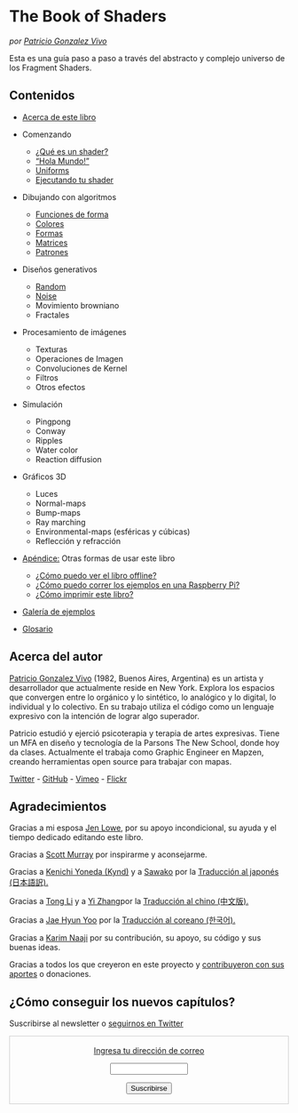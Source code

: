 <canvas id="custom" class="canvas" data-fragment-url="examples/moon.frag" data-textures="examples/images/moon-texture.jpg" width="350px" height="350px"></canvas>

# The Book of Shaders
*por [Patricio Gonzalez Vivo](http://patriciogonzalezvivo.com/)*

Esta es una guía paso a paso a través del abstracto y complejo universo de los Fragment Shaders.

<div class="header">
<a href="https://www.paypal.com/cgi-bin/webscr?cmd=_s-xclick&hosted_button_id=B5FSVSHGEATCG" style="float: right;"><img src="https://www.paypalobjects.com/en_US/i/btn/btn_donate_SM.gif" alt=""></a>
</div>

## Contenidos

* [Acerca de este libro](00/?lan=es)

* Comenzando
    * [¿Qué es un shader?](01/?lan=es)
    * [“Hola Mundo!”](02/?lan=es)
    * [Uniforms](03/?lan=es)
	* [Ejecutando tu shader](04/?lan=es)

* Dibujando con algoritmos
    * [Funciones de forma](05/?lan=es)
    * [Colores](06/?lan=es)
    * [Formas](07/)
    * [Matrices](08/)
    * [Patrones](09/)

* Diseños generativos
    * [Random](10/)
    * [Noise](11/)
    * Movimiento browniano
    * Fractales

* Procesamiento de imágenes
    * Texturas
    * Operaciones de Imagen
    * Convoluciones de Kernel
    * Filtros
    * Otros efectos

* Simulación
    * Pingpong
    * Conway
    * Ripples
    * Water color
    * Reaction diffusion

* Gráficos 3D
    * Luces
    * Normal-maps
    * Bump-maps
    * Ray marching
    * Environmental-maps (esféricas y cúbicas)
    * Reflección y refracción

* [Apéndice:](appendix/) Otras formas de usar este libro
	* [¿Cómo puedo ver el libro offline?](appendix/)
	* [¿Cómo puedo correr los ejemplos en una Raspberry Pi?](appendix/)
	* [¿Cómo imprimir este libro?](appendix/)

* [Galería de ejemplos](examples/)

* [Glosario](glossary/)

## Acerca del autor

[Patricio Gonzalez Vivo](http://patriciogonzalezvivo.com/) (1982, Buenos Aires, Argentina) es un artista y desarrollador que actualmente reside en New York. Explora los espacios que convergen entre lo orgánico y lo sintético, lo analógico y lo digital, lo individual y lo colectivo. En su trabajo utiliza el código como un lenguaje expresivo con la intención de lograr algo superador.

Patricio estudió y ejerció psicoterapia y terapia de artes expresivas. Tiene un MFA en diseño y tecnología de la Parsons The New School, donde hoy da clases. Actualmente el trabaja como Graphic Engineer en Mapzen, creando herramientas open source para trabajar con mapas.

<div class="header"><a href="https://twitter.com/patriciogv" target="_blank">Twitter</a> - <a href="https://github.com/patriciogonzalezvivo" target="_blank">GitHub</a> - <a href="https://vimeo.com/patriciogv" target="_blank">Vimeo</a> - <a href="https://www.flickr.com/photos/106950246@N06/" target="_blank"> Flickr</a></div>

## Agradecimientos

Gracias a mi esposa [Jen Lowe](http://www.datatelling.com/), por su apoyo incondicional, su ayuda y el tiempo dedicado editando este libro.

Gracias a [Scott Murray](http://alignedleft.com/) por inspirarme y aconsejarme.

Gracias a [Kenichi Yoneda (Kynd)](https://twitter.com/kyndinfo) y a [Sawako](https://twitter.com/sawakohome) por la [Traducción al japonés (日本語訳).](?lan=jp)

Gracias a [Tong Li](https://www.facebook.com/tong.lee.9484) y a [Yi Zhang](https://www.facebook.com/archer.zetta?pnref=story)por la [Traducción al chino (中文版).](?lan=ch)

Gracias a [Jae Hyun Yoo](https://www.facebook.com/fkkcloud) por la [Traducción al coreano (한국어).](?lan=kr)

Gracias a [Karim Naaji](http://karim.naaji.fr/) por su contribución, su apoyo, su código y sus buenas ideas.

Gracias a todos los que creyeron en este proyecto y [contribuyeron con sus aportes](https://github.com/patriciogonzalezvivo/thebookofshaders/graphs/contributors) o donaciones.

## ¿Cómo conseguir los nuevos capítulos?

Suscribirse al newsletter o [seguirnos en Twitter](https://twitter.com/bookofshaders)

 <form style="border:1px solid #ccc;padding:3px;text-align:center;" action="https://tinyletter.com/thebookofshaders" method="post" target="popupwindow" onsubmit="window.open('https://tinyletter.com/thebookofshaders', 'popupwindow', 'scrollbars=yes,width=800,height=600');return true"><a href="https://tinyletter.com/thebookofshaders"><p><label for="tlemail">Ingresa tu dirección de correo</label></p></a><p><input type="text" style="width:140px" name="email" id="tlemail" /></p><input type="hidden" value="1" name="embed"/><input type="submit" value="Suscribirse" /><p><a href="https://tinyletter.com" target="_blank"></a></p></form>

